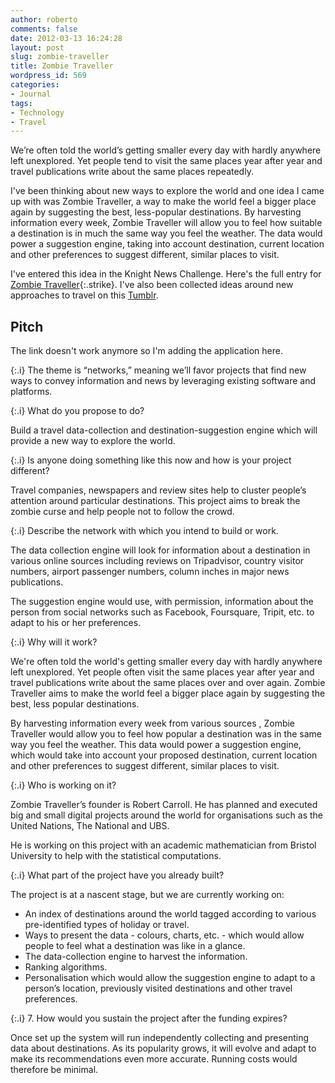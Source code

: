 ```yaml
---
author: roberto
comments: false
date: 2012-03-13 16:24:28
layout: post
slug: zombie-traveller
title: Zombie Traveller
wordpress_id: 569
categories:
- Journal
tags:
- Technology
- Travel
---
```


We’re often told the world’s getting smaller every day with hardly anywhere left unexplored. Yet people tend to visit the same places year after year and travel publications write about the same places repeatedly.

I've been thinking about new ways to explore the world and one idea I came up with was Zombie Traveller, a way to make the world feel a bigger place again by suggesting the best, less-popular destinations. By harvesting information every week, Zombie Traveller will allow you to feel how suitable a destination is in much the same way you feel the weather. The data would power a suggestion engine, taking into account destination, current location and other preferences to suggest different, similar places to visit.

I've entered this idea in the Knight News Challenge. Here's the full entry for [Zombie Traveller](http://newschallenge.tumblr.com/post/19180012156/zombie-traveller){:.strike}. I've also been collected ideas around new approaches to travel on this [Tumblr](http://ontheroadtonowhere.tumblr.com).

## Pitch
The link doesn't work anymore so I'm adding the application here.

{:.i}
The theme is “networks,” meaning we’ll favor projects that find new ways to convey information and news by leveraging existing software and platforms.

{:.i}
What do you propose to do?

Build a travel data-collection and destination-suggestion engine which will provide a new way to explore the world.

{:.i}
Is anyone doing something like this now and how is your project different?

Travel companies, newspapers and review sites help to cluster people’s attention around particular destinations. This project aims to break the zombie curse and help people not to follow the crowd.

{:.i}
Describe the network with which you intend to build or work.

The data collection engine will look for information about a destination in various online sources including reviews on Tripadvisor, country visitor numbers, airport passenger numbers, column inches in major news publications.

The suggestion engine would use, with permission, information about the person from social networks such as Facebook, Foursquare, Tripit, etc. to adapt to his or her preferences.

{:.i}
Why will it work?

We're often told the world's getting smaller every day with hardly anywhere left unexplored. Yet people often visit the same places year after year and travel publications write about the same places over and over again. Zombie Traveller aims to make the world feel a bigger place again by suggesting the best, less popular destinations.

By harvesting information every week from various sources , Zombie Traveller would allow you to feel how popular a destination was in the same way you feel the weather.
This data would power a suggestion engine, which would take into account your proposed destination, current location and other preferences to suggest different, similar places to visit.

{:.i}
Who is working on it?

Zombie Traveller’s founder is Robert Carroll. He has planned and executed big and small digital projects around the world for organisations such as the United Nations, The National and UBS.

He is working on this project with an academic mathematician from Bristol University to help with the statistical computations.

{:.i}
What part of the project have you already built?

The project is at a nascent stage, but we are currently working on:

- An index of destinations around the world tagged according to various pre-identified types of holiday or travel.
- Ways to present the data - colours, charts, etc. - which would allow people to feel what a destination was like in a glance.
- The data-collection engine to harvest the information.
- Ranking algorithms.
- Personalisation which would allow the suggestion engine to adapt to a person’s location, previously visited destinations and other travel preferences.

{:.i}
7. How would you sustain the project after the funding expires?

Once set up the system will run independently collecting and presenting data about destinations. As its popularity grows, it will evolve and adapt to make its recommendations even more accurate. Running costs would therefore be minimal.
